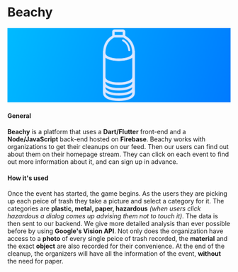 # Beachy
![Logo](/beachy/assets/Banner.png)

#### General
**Beachy** is a platform that uses a **Dart/Flutter** front-end and a **Node/JavaScript** back-end hosted on **Firebase**. Beachy works with organizations to get their cleanups on our feed. Then our users can find out about them on their homepage stream. They can click on each event to find out more information about it, and can sign up in advance.

#### How it's used
Once the event has started, the game begins. As the users they are picking up each peice of trash they take a picture and select a category for it. The categories are **plastic, metal, paper, hazardous** *(when users click hazardous a dialog comes up advising them not to touch it)*. The data is then sent to our backend. We give more detailed analysis than ever possible before by using **Google's Vision API**. Not only does the organization have access to a **photo** of every single peice of trash recorded, the **material** and the exact **object** are also recorded for their convenience. At the end of the cleanup, the organizers will have all the information of the event, **without** the need for paper.
